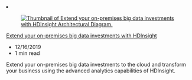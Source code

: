 <!-- This file is automatically generated by build/architectures/build_index.py. Any updates will be lost. -->

<!-- markdownlint-disable MD033 -->

<li class="grid-item item-column" data-categories="Analytics Hybrid ">
<article class="card">
    <div class="card-header has-margin-bottom-none" aria-hidden="true">
        <figure class="image diagram has-height-175 has-overflow-hidden level">
            <a href="/azure/architecture/solution-ideas/articles/extend-your-on-premises-big-data-investments-with-hdinsight"><img src="/azure/architecture/browse/thumbs/extend-your-on-premises-big-data-investments-with-hdinsight.png" class="diagram" alt="Thumbnail of Extend your on-premises big data investments with HDInsight Architectural Diagram." data-linktype="relative-path"></a>
        </figure>
    </div>
    <div class="card-content">
        <a class="card-content-title has-margin-top-none" href="/azure/architecture/solution-ideas/articles/extend-your-on-premises-big-data-investments-with-hdinsight">
            <p>Extend your on-premises big data investments with HDInsight</p>
        </a>
        <ul class="card-content-metadata">
            <li>12/16/2019</li>
            <li>1 min read</li>
        </ul>
        <p class="card-content-description">Extend your on-premises big data investments to the cloud and transform your business using the advanced analytics capabilities of HDInsight.</p>
        <div class="bottom-to-top-fade is-hidden-mobile"></div>
    </div>
</article>
</li>
